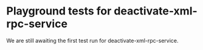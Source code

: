 # Playground tests for deactivate-xml-rpc-service
We are still awaiting the first test run for deactivate-xml-rpc-service.
